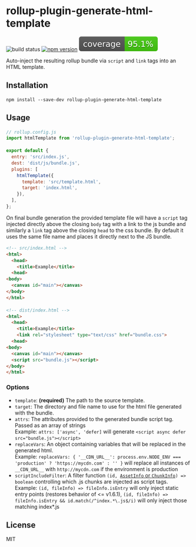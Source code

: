 # rollup-plugin-generate-html-template

![build status](https://api.travis-ci.org/bengsfort/rollup-plugin-generate-html-template.svg?branch=master) [![npm version](https://badge.fury.io/js/rollup-plugin-generate-html-template.svg)](https://www.npmjs.com/package/rollup-plugin-generate-html-template) ![code coverage](coverage/coverage.svg)

Auto-inject the resulting rollup bundle via `script` and `link` tags into an HTML template.

## Installation

```shell
npm install --save-dev rollup-plugin-generate-html-template
```

## Usage

```js
// rollup.config.js
import htmlTemplate from 'rollup-plugin-generate-html-template';

export default {
  entry: 'src/index.js',
  dest: 'dist/js/bundle.js',
  plugins: [
    htmlTemplate({
      template: 'src/template.html',
      target: 'index.html',
    }),
  ],
};
```

On final bundle generation the provided template file will have a `script` tag injected directly above the closing `body` tag with a link to the js bundle and similarly a `link` tag above the closing `head` to the css bundle. By default it uses the same file name and places it directly next to the JS bundle.

```html
<!-- src/index.html -->
<html>
  <head>
    <title>Example</title>
  <head>
<body>
  <canvas id="main"></canvas>
</body>
</html>

<!-- dist/index.html -->
<html>
  <head>
    <title>Example</title>
    <link rel="stylesheet" type="text/css" href="bundle.css">
  <head>
<body>
  <canvas id="main"></canvas>
  <script src="bundle.js"></script>
</body>
</html>
```

### Options

- `template`: **(required)** The path to the source template.
- `target`: The directory and file name to use for the html file generated with the bundle.
- `attrs`: The attributes provided to the generated bundle script tag. Passed as an array of strings \
  Example: `attrs: ['async', 'defer]` will generate `<script async defer src="bundle.js"></script>`
- `replaceVars`: An object containing variables that will be replaced in the generated html. \
    Example: `replaceVars: { '__CDN_URL__': process.env.NODE_ENV === 'production' ? 'https://mycdn.com' : '' }` will replace all instances of `__CDN_URL__` with `http://mycdn.com` if the environment is production
- `scriptIncludeFilter`: A filter function `(id, `[`AssetInfo` or `ChunkInfo`](https://rollupjs.org/guide/en/#generatebundle)`) => boolean` controlling which .js chunks are injected as script tags. \
    Example: ``(id, fileInfo) => fileInfo.isEntry`` will only inject static entry points (restores behavior of <= v1.6.1), ``(id, fileInfo) => fileInfo.isEntry && id.match(/^index.*\.js$/i)`` will only inject those matching index*.js

## License

MIT
